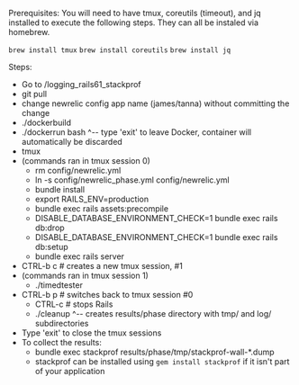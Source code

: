 Prerequisites:
You will need to have tmux, coreutils (timeout), and jq installed to execute the following steps. They can all be instaled via homebrew.

`brew install tmux`
`brew install coreutils`
`brew install jq`

Steps:
* Go to <ruby playground>/logging_rails61_stackprof
* git pull
* change newrelic config app name (james/tanna) without committing the change
* ./dockerbuild
* ./dockerrun bash
  ^-- type 'exit' to leave Docker, container will automatically be discarded
* tmux
* (commands ran in tmux session 0)
    * rm config/newrelic.yml
    * ln -s config/newrelic_phase<DESIRED PHASE>.yml config/newrelic.yml
    * bundle install
    * export RAILS_ENV=production
    * bundle exec rails assets:precompile
    * DISABLE_DATABASE_ENVIRONMENT_CHECK=1 bundle exec rails db:drop
    * DISABLE_DATABASE_ENVIRONMENT_CHECK=1 bundle exec rails db:setup
    * bundle exec rails server
* CTRL-b c    # creates a new tmux session, #1
* (commands ran in tmux session 1)
    * ./timedtester <SECONDS>
* CTRL-b p    # switches back to tmux session #0
    * CTRL-c    # stops Rails
    * ./cleanup <DESIRED PHASE>
      ^-- creates results/phase<DESIRED PHASE> directory with tmp/ and log/ subdirectories
* Type 'exit' to close the tmux sessions
* To collect the results:
  * bundle exec stackprof results/phase<DESIRED PHASE>/tmp/stackprof-wall-*.dump
  * stackprof can be installed using `gem install stackprof` if it isn't part of your application
